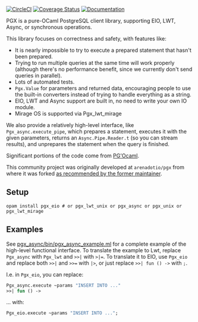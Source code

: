 [![CircleCI](https://circleci.com/gh/arenadotio/pgx.svg?style=shield)](https://circleci.com/gh/arenadotio/pgx)
[![Coverage Status](https://coveralls.io/repos/github/arenadotio/pgx/badge.svg?branch=master)](https://coveralls.io/github/arenadotio/pgx?branch=master)
[![Documentation](https://img.shields.io/badge/documentation-odoc-blue)](https://arenadotio.github.io/pgx/index.html)

PGX is a pure-OCaml PostgreSQL client library, supporting EIO, LWT, Async, or
synchronous operations.

This library focuses on correctness and safety, with features like:

 - It is nearly impossible to try to execute a prepared statement that hasn't
   been prepared.
 - Trying to run multiple queries at the same time will work properly (although
   there's no performance benefit, since we currently don't send queries in
   parallel).
 - Lots of automated tests.
 - `Pgx.Value` for parameters and returned data, encouraging people to use
   the built-in converters instead of trying to handle everything as a string.
 - EIO, LWT and Async support are built in, no need to write your own IO module.
 - Mirage OS is supported via Pgx_lwt_mirage

We also provide a relatively high-level interface, like `Pgx_async.execute_pipe`,
which prepares a statement, executes it with the given parameters, returns an
`Async.Pipe.Reader.t` (so you can stream results), and unprepares the statement
when the query is finished.

Significant portions of the code come from [PG'Ocaml](http://pgocaml.forge.ocamlcore.org/).

This community project was originally developed at `arenadotio/pgx` from
where it was forked [as recommended by the former maintainer](https://github.com/arenadotio/pgx/pull/134#issuecomment-2651239638).

## Setup

```
opam install pgx_eio # or pgx_lwt_unix or pgx_async or pgx_unix or pgx_lwt_mirage
```

## Examples

See [pgx_async/bin/pgx_async_example.ml](pgx_async/bin/pgx_async_example.ml) for
a complete example of the high-level functional interface. To translate the
example to Lwt, replace `Pgx_async` with `Pgx_lwt` and `>>|` with `>|=`. To
translate it to EIO, use `Pgx_eio` and replace both `>>|` and `>>=`
with `|>`, or just replace `>>| fun () ->` with `;`.

I.e. in `Pgx_eio`, you can replace:

```ocaml
Pgx_async.execute ~params "INSERT INTO ..."
>>| fun () ->
```

... with:

```ocaml
Pgx_eio.execute ~params "INSERT INTO ...";
```
